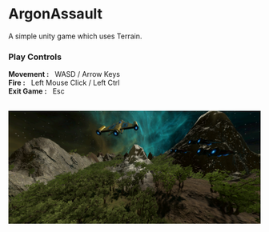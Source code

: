 # ArgonAssault

A simple unity game which uses Terrain.

### Play Controls

<b>Movement :</b> &nbsp; WASD / Arrow Keys <br/>
<b>Fire :</b> &nbsp; Left Mouse Click / Left Ctrl <br/>
<b>Exit Game :</b> &nbsp; Esc <br/> <br/>

![](ScreenCapture.png)
